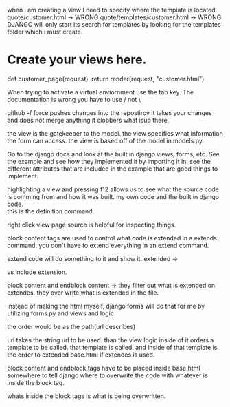 when i am creating a view I need to specify where the template is located. 
quote/customer.html -> WRONG
quote/templates/customer.html -> WRONG 
DJANGO  will only start its search for templates by looking for the templates folder which i must create. 

# Create your views here.

def customer_page(request):
    return render(request, "customer.html")

When trying to activate a virtual enviornment use the tab key. 
The documentation is wrong you have to use / not \

github -f force pushes changes into the repostiroy 
it takes your changes and does not merge anything it clobbers what isup there. 

the view is the gatekeeper to the model. the view specifies what information the form can access. 
the view is based off of the model in models.py. 

Go to the django docs and look at the built in django views, forms, etc. 
See the example and see how they implemented it by importing it in. 
see the different attributes that are included in the example that are good things to implement. 

highlighting a view and pressing f12 allows us to see what the source code is comming from and how it was built.
my own code and the built in django code.  
this is the definition command. 

right click view page source is helpful for inspecting things. 

block content tags are used to control what code is extended in a extends command. you don't have to extend everything in an extend command. 

extend code will do something to it and show it. 
extended -> 

vs include extension. 

block content and endblock content -> they filter out what is extended on extendes. they over write what is extended in the file. 

instead of making the html myself, django forms will do that for me by utilizing forms.py and views and logic. 

the order would be as the path(url describes)

url takes the string url to be used. than the view logic inside of it orders a template to be called. 
that template is called.
and inside of that template is the order to extended base.html if extendes is used. 

block content and endblock tags have to be placed inside base.html somewhere to tell django where to overwrite the code with whatever is inside the block tag. 

whats inside the block tags is what is being overwritten. 